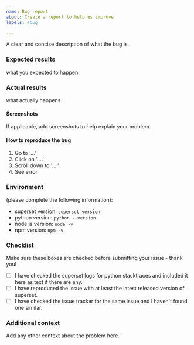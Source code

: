 ```yaml
---
name: Bug report
about: Create a report to help us improve
labels: #bug

---
```


A clear and concise description of what the bug is.

### Expected results

what you expected to happen.

### Actual results

what actually happens.

#### Screenshots

If applicable, add screenshots to help explain your problem.

#### How to reproduce the bug

1. Go to '...'
2. Click on '....'
3. Scroll down to '....'
4. See error

### Environment

(please complete the following information):

- superset version: `superset version`
- python version: `python --version`
- node.js version: `node -v`
- npm version: `npm -v`

### Checklist

Make sure these boxes are checked before submitting your issue - thank you!

- [ ] I have checked the superset logs for python stacktraces and included it here as text if there are any.
- [ ] I have reproduced the issue with at least the latest released version of superset.
- [ ] I have checked the issue tracker for the same issue and I haven't found one similar.

### Additional context

Add any other context about the problem here.
